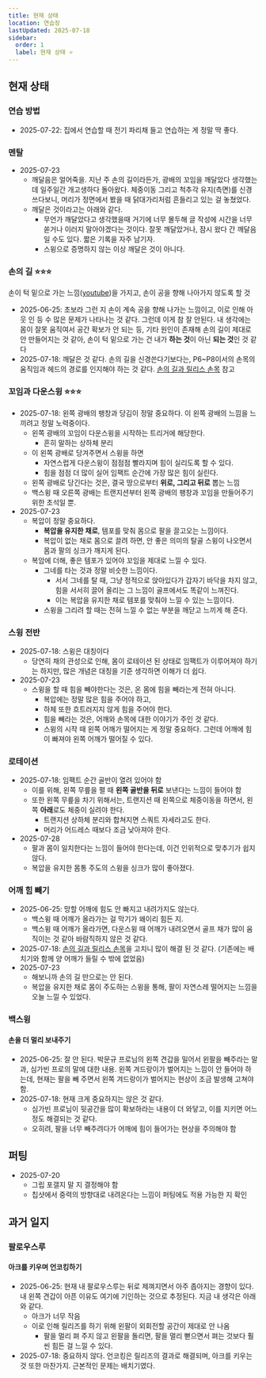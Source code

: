 ```yaml
---
title: 현재 상태
location: 연습장
lastUpdated: 2025-07-18
sidebar:
  order: 1
  label: 현재 상태 ⭐
---
```


## 현재 상태

### 연습 방법

- 2025-07-22: 집에서 연습할 때 전기 파리채 들고 연습하는 게 정말 딱 좋다.

### 멘탈

- 2025-07-23
  - 깨달음은 얼어죽을. 지난 주 손의 길이라든가, 광배의 꼬임을 깨달았다 생각했는데 일주일간 개고생하다 돌아왔다. 체중이동 그리고 척추각 유지(측면)를 신경쓰다보니, 머리가 정면에서 봤을 때 닭대가리처럼 흔들리고 있는 걸 놓쳤었다.
  - 깨달은 것이라고는 아래와 같다.
    - 무언가 깨달았다고 생각했을때 거기에 너무 몰두해 글 작성에 시간을 너무 쏟거나 이러지 말아야겠다는 것이다. 잘못 깨달았거나, 잠시 왔다 간 깨달음일 수도 있다. 짧은 기록을 자주 남기자.
    - 스윙으로 증명하지 않는 이상 깨달은 것이 아니다.

### 손의 길 ⭐️️️⭐️⭐️

손이 턱 밑으로 가는 느낌([youtube](https://www.youtube.com/watch?v=mFJjUQYyAbI&t=1m57s))을 가지고, 손이 공을 향해 나아가지 않도록 할 것

- 2025-06-25: 초보라 그런 지 손이 계속 공을 향해 나가는 느낌이고, 이로 인해 아웃 인 등 수 많은 문제가 나타나는 것 같다. 그런데 이게 참 잘 안된다. 내 생각에는 몸이 잘못 움직여서 공간 확보가 안 되는 등, 기타 원인이 존재해 손의 길이 제대로 안 만들어지는 것 같아, 손이 턱 밑으로 가는 건 내가 **하는 것**이 아닌 **되는 것**인 것 같다
- 2025-07-18: 깨달은 것 같다. 손의 길을 신경쓴다기보다는, P6~P8이서의 손목의 움직임과 헤드의 경로를 인지해야 하는 것 같다. [손의 길과 릴리스 손목](/swing/hand-movement) 참고

### 꼬임과 다운스윙 ⭐️⭐️⭐️

- 2025-07-18: 왼쪽 광배의 팽창과 당김이 정말 중요하다. 이 왼쪽 광배의 느낌을 느끼려고 정말 노력중이다.
  - 왼쪽 광배의 꼬임이 다운스윙을 시작하는 트리거에 해당한다.
    - 흔히 말하는 상하체 분리
  - 이 왼쪽 광배로 당겨주면서 스윙을 하면
    - 자연스럽게 다운스윙이 점점점 빨라지며 힘이 실리도록 할 수 있다.
    - 힘을 점점 더 많이 실어 임팩트 순간에 가장 많은 힘이 실린다.
  - 왼쪽 광배로 당긴다는 것은, 결국 땅으로부터 **위로, 그리고 뒤로** 뽑는 느낌
  - 백스윙 때 오른쪽 광배는 트랜지션부터 왼쪽 광배의 팽창과 꼬임을 만들어주기 위한 초석일 뿐.
- 2025-07-23
  - 복압이 정말 중요하다.
    - **복압을 유지한 채로**, 템포를 맞춰 몸으로 팔을 끌고오는 느낌이다.
    - 복압이 없는 채로 몸으로 끌려 하면, 안 좋은 의미의 탈골 스윙이 나오면서 몸과 팔의 싱크가 깨지게 된다.
  - 복암에 더해, 좋은 템포가 있어야 꼬임을 제대로 느낄 수 있다.
    - 그네를 타는 것과 정말 비슷한 느낌이다.
      - 서서 그네를 탈 때, 그냥 정적으로 앉아있다가 갑자기 바닥을 차지 않고, 힘을 서서히 끌어 올리는 그 느낌이 골프에서도 똑같이 느껴진다.
      - 이는 복압을 유지한 채로 템포를 맞춰야 느낄 수 있는 느낌이다.
    - 스윙을 그리려 할 때는 전혀 느낄 수 없는 부분을 깨닫고 느끼게 해 준다.

### 스윙 전반

- 2025-07-18: 스윙은 대칭이다
  - 당연히 채의 관성으로 인해, 몸이 로테이션 된 상태로 임팩트가 이루어져야 하기는 하지만, 많은 개념은 대칭을 기준 생각하면 이해가 더 쉽다.
- 2025-07-23
  - 스윙을 할 때 힘을 빼야한다는 것은, 온 몸에 힘을 빼라는게 전혀 아니다.
    - 복압에는 정말 많은 힘을 주어야 하고,
    - 하체 또한 흐트러지지 않게 힘을 주어야 한다.
    - 힘을 빼라는 것은, 어깨와 손목에 대한 이야기가 주인 것 같다.
    - 스윙의 시작 때 왼쪽 어깨가 떨어지는 게 정말 중요하다. 그런데 어깨에 힘이 빠져야 왼쪽 어깨가 떨어질 수 있다.

### 로테이션

- 2025-07-18: 임팩트 순간 골반이 열려 있어야 함
  - 이를 위해, 왼쪽 무릎을 펼 때 **왼쪽 골반을 뒤로** 보낸다는 느낌이 들어야 함
  - 또한 왼쪽 무릎을 차기 위해서는, 트랜지션 때 왼쪽으로 체중이동을 하면서, 왼쪽 **아래**로도 체중이 실려야 한다.
    - 트랜지션 상하체 분리와 합쳐지면 스쿼트 자세라고도 한다.
    - 머리가 어드레스 때보다 조금 낮아져야 한다.
- 2025-07-28
  - 팔과 몸이 일치한다는 느낌이 들어야 한다는데, 이건 인위적으로 맞추기가 쉽지 않다.
  - 복압을 유지한 몸통 주도의 스윙을 싱크가 많이 좋아졌다.

### 어깨 힘 빼기

- 2025-06-25: 망할 어깨에 힘도 안 빠지고 내려가지도 않는다.
  - 백스윙 때 어깨가 올라가는 걸 막기가 왜이리 힘든 지.
  - 백스윙 때 어깨가 올라가면, 다운스윙 때 어깨가 내려오면서 골프 채가 많이 움직이는 것 같아 바람직하지 않은 것 같다.
- 2025-07-18: [손의 길과 릴리스 손목](/swing/hand-movement)을 고치니 많이 해결 된 것 같다. (기존에는 배치기와 함께 양 어깨가 들릴 수 밖에 없었음)
- 2025-07-23
  - 해보니까 손의 길 만으로는 안 된다.
  - 복압을 유지한 채로 몸이 주도하는 스윙을 통해, 팔이 자연스레 떨어지는 느낌을 오늘 느낄 수 있었다.

### 백스윙

#### 손을 더 멀리 보내주기

- 2025-06-25: 잘 안 된다. 박문규 프로님의 왼쪽 견갑을 밀어서 왼팔을 빼주라는 말과, 심가빈 프로의 말에 대한 내용. 왼쪽 겨드랑이가 벌어지는 느낌이 안 들어야 하는데, 현재는 팔을 빼 주면서 왼쪽 겨드랑이가 벌어지는 현상이 조금 발생해 고쳐야 함.
- 2025-07-18: 현재 크게 중요하지는 않은 것 같다.
  - 심가빈 프로님이 뒷공간을 많이 확보하라는 내용이 더 와닿고, 이를 지키면 어느정도 해결되는 것 같다.
  - 오히려, 팔을 너무 빼주려다가 어깨에 힘이 들어가는 현상을 주의해야 함

## 퍼팅

- 2025-07-20
  - 그립 포갤지 말 지 결정해야 함
  - 칩샷에서 중력의 방향대로 내려온다는 느낌이 퍼팅에도 적용 가능한 지 확인

## 과거 일지

### 팔로우스루

#### 아크를 키우며 언코킹하기

- 2025-06-25: 현재 내 팔로우스루는 뒤로 제껴지면서 아주 좁아지는 경향이 있다. 내 왼쪽 견갑이 아픈 이유도 여기에 기인하는 것으로 추정된다. 지금 내 생각은 아래와 같다.
  - 아크가 너무 작음
  - 이로 인해 릴리즈를 하기 위해 왼팔이 외회전할 공간이 제대로 안 나옴
    - 팔을 멀리 펴 주지 않고 왼팔을 돌리면, 팔을 멀리 뻗으면서 펴는 것보다 훨씬 힘든 걸 느낄 수 있다.
- 2025-07-18: 중요하지 않다. 언코킹은 릴리즈의 결과로 해결되며, 아크를 키우는 것 또한 마찬가지. 근본적인 문제는 배치기였다.
